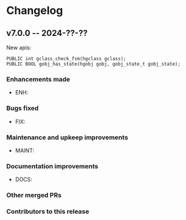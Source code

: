 # **Changelog**

## v7.0.0 -- 2024-??-??

New apis:

    PUBLIC int gclass_check_fsm(hgclass gclass);
    PUBLIC BOOL gobj_has_state(hgobj gobj, gobj_state_t gobj_state);

<!-- ([full changelog](https://github.com/executablebooks/sphinx-book-theme/compare/v1.1.1...3da24da74f6042599fe6c9e2d612f5cbdef42280)) -->

### Enhancements made

- ENH:

### Bugs fixed

- FIX:

### Maintenance and upkeep improvements

- MAINT:

### Documentation improvements

- DOCS:

### Other merged PRs

### Contributors to this release
